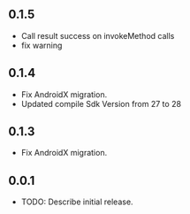 
## 0.1.5

* Call result success on invokeMethod calls
* fix warning

## 0.1.4

* Fix AndroidX migration.
* Updated compile Sdk Version from 27 to 28

## 0.1.3

* Fix AndroidX migration.

## 0.0.1

* TODO: Describe initial release.
